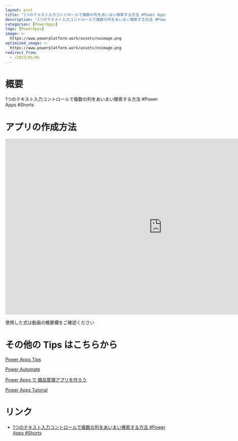 ```yaml
---
layout: post
title: "1つのテキスト入力コントロールで複数の列をあいまい検索する方法 #Power Apps #Shorts"
description: "1つのテキスト入力コントロールで複数の列をあいまい検索する方法 #Power Apps #Shortsを動画で分かりやすく解説"
categories: [PowerApps]
tags: [PowerApps]
image: >-
  https://www.powerplatform.work/assets/noimage.png
optimized_image: >-
  https://www.powerplatform.work/assets/noimage.png
redirect_from:
  - /2023/01/06
---
```



#  概要

1つのテキスト入力コントロールで複数の列をあいまい検索する方法 #Power Apps #Shorts


# アプリの作成方法

<iframe width="983" height="553" src="https://www.youtube.com/embed/U1OTeytXwfY" title="YouTube video player" frameborder="0" allow="accelerometer; autoplay; clipboard-write; encrypted-media; gyroscope; picture-in-picture" allowfullscreen></iframe>


使用した式は動画の概要欄をご確認ください


# その他の Tips はこちらから

[Power Apps Tips](https://www.youtube.com/watch?v=VrAQf3JQ7yM&list=PLVhFi1fb3DqakSLVMn22DDcySXh9jtzi- )


[Power Automate](https://www.youtube.com/watch?v=-YnJYT0ASEM&list=PLVhFi1fb3Dqbzic6GieqnLFgD3aTj-eHA)


[Power Apps で 備品管理アプリを作ろう](https://www.youtube.com/playlist?list=PLVhFi1fb3DqZM3HKb8Hea6XEL96990Fyn)


[Power Apps Tutorial](https://www.youtube.com/playlist?list=PLVhFi1fb3DqalxpL974VvAJvV4iWoSbe_)


# リンク


- [1つのテキスト入力コントロールで複数の列をあいまい検索する方法 #Power Apps #Shorts](https://www.youtube.com/watch?v=U1OTeytXwfY)


